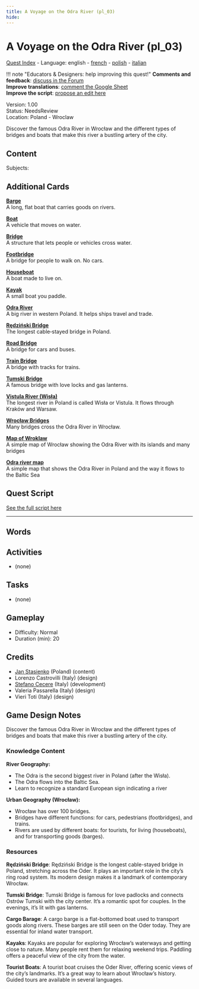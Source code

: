 ```yaml
---
title: A Voyage on the Odra River (pl_03)
hide:
---
```


# A Voyage on the Odra River (pl_03)
[Quest Index](./index.md) - Language: english - [french](./pl_03.fr.md) - [polish](./pl_03.pl.md) - [italian](./pl_03.it.md)

!!! note "Educators & Designers: help improving this quest!"
    **Comments and feedback**: [discuss in the Forum](https://antura.discourse.group/t/pl-03-a-voyage-on-the-odra-river/34/1)  
    **Improve translations**: [comment the Google Sheet](https://docs.google.com/spreadsheets/d/1FPFOy8CHor5ArSg57xMuPAG7WM27-ecDOiU-OmtHgjw/edit?gid=106202032#gid=106202032)  
    **Improve the script**: [propose an edit here](https://github.com/vgwb/Antura/blob/main/Assets/_discover/_quests/PL_03%20Wroclaw%20River/PL_03%20Wroclaw%20River%20-%20Yarn%20Script.yarn)  

Version: 1.00  
Status: NeedsReview  
Location: Poland - Wroclaw

Discover the famous Odra River in Wrocław and the different types of bridges and boats that make this river a bustling artery of the city.

## Content
Subjects: 


## Additional Cards
**[Barge](../cards/index.md#barge)**  
A long, flat boat that carries goods on rivers.  

**[Boat](../cards/index.md#boat)**  
A vehicle that moves on water.  

**[Bridge](../cards/index.md#bridge)**  
A structure that lets people or vehicles cross water.  

**[Footbridge](../cards/index.md#footbridge)**  
A bridge for people to walk on. No cars.  

**[Houseboat](../cards/index.md#houseboat)**  
A boat made to live on.  

**[Kayak](../cards/index.md#kayak)**  
A small boat you paddle.  

**[Odra River](../cards/index.md#place_odra_river)**  
A big river in western Poland. It helps ships travel and trade.  

**[Rędziński Bridge](../cards/index.md#redzinski_bridge)**  
The longest cable‑stayed bridge in Poland.  

**[Road Bridge](../cards/index.md#road_bridge)**  
A bridge for cars and buses.  

**[Train Bridge](../cards/index.md#train_bridge)**  
A bridge with tracks for trains.  

**[Tumski Bridge](../cards/index.md#tumski_bridge)**  
A famous bridge with love locks and gas lanterns.  

**[Vistula River (Wisła)](../cards/index.md#place_vistula_river)**  
The longest river in Poland is called Wisła or Vistula. It flows through Kraków and Warsaw.  

**[Wrocław Bridges](../cards/index.md#wroclaw_bridges)**  
Many bridges cross the Odra River in Wrocław.  

**[Map of Wroklaw](../cards/index.md#wroklaw_map)**  
A simple map of Wrocław showing the Odra River with its islands and many bridges  

**[Odra river map](../cards/index.md#odra_river_map)**  
A simple map that shows the Odra River in Poland and the way it flows to the Baltic Sea  

## Quest Script

[See the full script here](./pl_03-script.md)

---

## Words
## Activities
- (none)

## Tasks
- (none)
## Gameplay
- Difficulty: Normal
- Duration (min): 20
## Credits
- [Jan Stasienko](mailto:jan.stasienko@dsw.edu.pl) (Poland) (content)
- Lorenzo Castrovilli (Italy) (design)
- [Stefano Cecere](https://stefanocecere.com) (Italy) (development)
- Valeria Passarella (Italy) (design)
- Vieri Toti (Italy) (design)

## Game Design Notes

Discover the famous Odra River in Wrocław and the different types of bridges and boats that make this river a bustling artery of the city.

### Knowledge Content
**River Geography:**

- The Odra is the second biggest river in Poland (after the Wisła).
- The Odra flows into the Baltic Sea.
- Learn to recognize a standard European sign indicating a river

**Urban Geography (Wrocław):**

- Wrocław has over 100 bridges.
- Bridges have different functions: for cars, pedestrians (footbridges), and trains.
- Rivers are used by different boats: for tourists, for living (houseboats), and for transporting goods (barges).

### Resources
**Rędziński Bridge**: Rędziński Bridge is the longest cable-stayed bridge in Poland, stretching across the Oder. It plays an important role in the city’s ring road system. Its modern design makes it a landmark of contemporary Wrocław.

**Tumski Bridge**: Tumski Bridge is famous for love padlocks and connects Ostrów Tumski with the city center. It’s a romantic spot for couples. In the evenings, it’s lit with gas lanterns.

**Cargo Barage**: A cargo barge is a flat-bottomed boat used to transport goods along rivers. These barges are still seen on the Oder today. They are essential for inland water transport.

**Kayaks**: Kayaks are popular for exploring Wrocław’s waterways and getting close to nature. Many people rent them for relaxing weekend trips. Paddling offers a peaceful view of the city from the water.

**Tourist Boats**: A tourist boat cruises the Oder River, offering scenic views of the city’s landmarks. It’s a great way to learn about Wrocław’s history. Guided tours are available in several languages.

